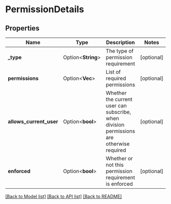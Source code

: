 # PermissionDetails

## Properties

Name | Type | Description | Notes
------------ | ------------- | ------------- | -------------
**_type** | Option<**String**> | The type of permission requirement | [optional]
**permissions** | Option<**Vec<String>**> | List of required permissions | [optional]
**allows_current_user** | Option<**bool**> | Whether the current user can subscribe, when division permissions are otherwise required | [optional]
**enforced** | Option<**bool**> | Whether or not this permission requirement is enforced | [optional]

[[Back to Model list]](../README.md#documentation-for-models) [[Back to API list]](../README.md#documentation-for-api-endpoints) [[Back to README]](../README.md)



